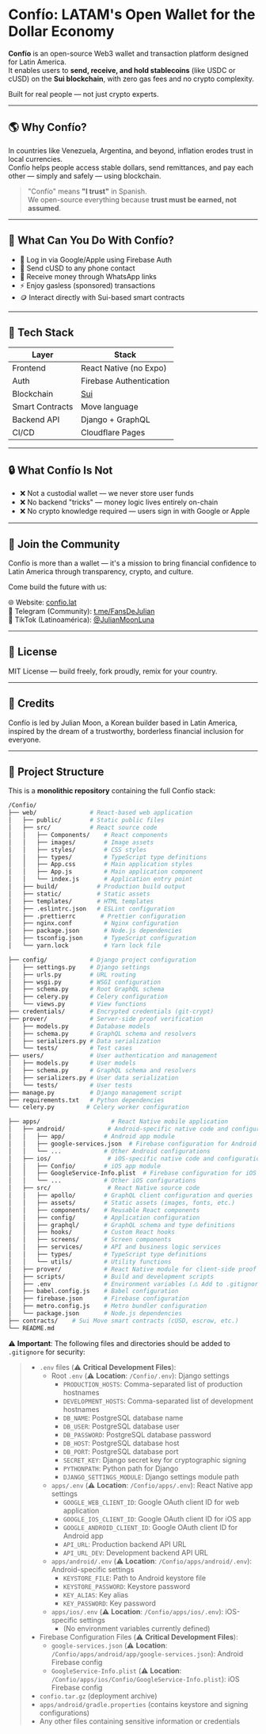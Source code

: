 # Confío: LATAM's Open Wallet for the Dollar Economy

**Confío** is an open-source Web3 wallet and transaction platform designed for Latin America.  
It enables users to **send, receive, and hold stablecoins** (like USDC or cUSD) on the **Sui blockchain**, with zero gas fees and no crypto complexity.

Built for real people — not just crypto experts.

---

## 🌎 Why Confío?

In countries like Venezuela, Argentina, and beyond, inflation erodes trust in local currencies.  
Confío helps people access stable dollars, send remittances, and pay each other — simply and safely — using blockchain.

> "Confío" means **"I trust"** in Spanish.  
> We open-source everything because **trust must be earned, not assumed**.

---

## 🚀 What Can You Do With Confío?

- 🔐 Log in via Google/Apple using Firebase Auth
- 💸 Send cUSD to any phone contact
- 📲 Receive money through WhatsApp links
- ⚡️ Enjoy gasless (sponsored) transactions
- 🪙 Interact directly with Sui-based smart contracts

---

## 🧱 Tech Stack

| Layer         | Stack                         |
|---------------|-------------------------------|
| Frontend      | React Native (no Expo)        |
| Auth          | Firebase Authentication       |
| Blockchain    | [Sui](https://sui.io)         |
| Smart Contracts | Move language               |
| Backend API   | Django + GraphQL              |
| CI/CD         | Cloudflare Pages              |

---

## 🔒 What Confío Is Not

- ❌ Not a custodial wallet — we never store user funds
- ❌ No backend "tricks" — money logic lives entirely on-chain
- ❌ No crypto knowledge required — users sign in with Google or Apple

---

## 💬 Join the Community

Confío is more than a wallet — it's a mission to bring financial confidence to Latin America through transparency, crypto, and culture.

Come build the future with us:

🌐 Website: [confio.lat](https://confio.lat)  
🔗 Telegram (Community): [t.me/FansDeJulian](https://t.me/FansDeJulian)  
📱 TikTok (Latinoamérica): [@JulianMoonLuna](https://tiktok.com/@JulianMoonLuna)

---

## 📜 License

MIT License — build freely, fork proudly, remix for your country.

---

## 🙏 Credits

Confío is led by Julian Moon,
a Korean builder based in Latin America, inspired by the dream of a trustworthy, borderless financial inclusion for everyone. 

---

## 🧠 Project Structure

This is a **monolithic repository** containing the full Confío stack:

```bash
/Confio/
├── web/               # React-based web application
│   ├── public/        # Static public files
│   ├── src/           # React source code
│   │   ├── Components/    # React components
│   │   ├── images/        # Image assets
│   │   ├── styles/        # CSS styles
│   │   ├── types/         # TypeScript type definitions
│   │   ├── App.css        # Main application styles
│   │   ├── App.js         # Main application component
│   │   └── index.js       # Application entry point
│   ├── build/           # Production build output
│   ├── static/          # Static assets
│   ├── templates/       # HTML templates
│   ├── .eslintrc.json   # ESLint configuration
│   ├── .prettierrc       # Prettier configuration
│   ├── nginx.conf         # Nginx configuration
│   ├── package.json       # Node.js dependencies
│   ├── tsconfig.json      # TypeScript configuration
│   └── yarn.lock          # Yarn lock file

├── config/            # Django project configuration
│   ├── settings.py    # Django settings
│   ├── urls.py        # URL routing
│   ├── wsgi.py        # WSGI configuration
│   ├── schema.py      # Root GraphQL schema
│   ├── celery.py      # Celery configuration
│   └── views.py       # View functions
├── credentials/       # Encrypted credentials (git-crypt)
├── prover/            # Server-side proof verification
│   ├── models.py      # Database models
│   ├── schema.py      # GraphQL schema and resolvers
│   ├── serializers.py # Data serialization
│   └── tests/         # Test cases
├── users/             # User authentication and management
│   ├── models.py      # User models
│   ├── schema.py      # GraphQL schema and resolvers
│   ├── serializers.py # User data serialization
│   └── tests/         # User tests
├── manage.py          # Django management script
├── requirements.txt   # Python dependencies
└── celery.py         # Celery worker configuration

├── apps/                    # React Native mobile application
│   ├── android/            # Android-specific native code and configurations
│   │   ├── app/           # Android app module
│   │   ├── google-services.json  # Firebase configuration for Android (⚠️ Add to .gitignore)
│   │   └── ...            # Other Android configurations
│   ├── ios/                # iOS-specific native code and configurations
│   │   ├── Confio/        # iOS app module
│   │   ├── GoogleService-Info.plist  # Firebase configuration for iOS (⚠️ Add to .gitignore)
│   │   └── ...            # Other iOS configurations
│   ├── src/                # React Native source code
│   │   ├── apollo/        # GraphQL client configuration and queries
│   │   ├── assets/        # Static assets (images, fonts, etc.)
│   │   ├── components/    # Reusable React components
│   │   ├── config/        # Application configuration
│   │   ├── graphql/       # GraphQL schema and type definitions
│   │   ├── hooks/         # Custom React hooks
│   │   ├── screens/       # Screen components
│   │   ├── services/      # API and business logic services
│   │   ├── types/         # TypeScript type definitions
│   │   └── utils/         # Utility functions
│   ├── prover/            # React Native module for client-side proof generation
│   ├── scripts/           # Build and development scripts
│   ├── .env               # Environment variables (⚠️ Add to .gitignore)
│   ├── babel.config.js    # Babel configuration
│   ├── firebase.json      # Firebase configuration
│   ├── metro.config.js    # Metro bundler configuration
│   └── package.json       # Node.js dependencies
├── contracts/    # Sui Move smart contracts (cUSD, escrow, etc.)
└── README.md
```

⚠️ **Important**: The following files and directories should be added to `.gitignore` for security:

> - `.env` files (⚠️ **Critical Development Files**):
>   - Root `.env` (⚠️ **Location**: `/Confio/.env`): Django settings
>     - `PRODUCTION_HOSTS`: Comma-separated list of production hostnames
>     - `DEVELOPMENT_HOSTS`: Comma-separated list of development hostnames
>     - `DB_NAME`: PostgreSQL database name
>     - `DB_USER`: PostgreSQL database user
>     - `DB_PASSWORD`: PostgreSQL database password
>     - `DB_HOST`: PostgreSQL database host
>     - `DB_PORT`: PostgreSQL database port
>     - `SECRET_KEY`: Django secret key for cryptographic signing
>     - `PYTHONPATH`: Python path for Django
>     - `DJANGO_SETTINGS_MODULE`: Django settings module path
>   - `apps/.env` (⚠️ **Location**: `/Confio/apps/.env`): React Native app settings
>     - `GOOGLE_WEB_CLIENT_ID`: Google OAuth client ID for web application
>     - `GOOGLE_IOS_CLIENT_ID`: Google OAuth client ID for iOS app
>     - `GOOGLE_ANDROID_CLIENT_ID`: Google OAuth client ID for Android app
>     - `API_URL`: Production backend API URL
>     - `API_URL_DEV`: Development backend API URL
>   - `apps/android/.env` (⚠️ **Location**: `/Confio/apps/android/.env`): Android-specific settings
>     - `KEYSTORE_FILE`: Path to Android keystore file
>     - `KEYSTORE_PASSWORD`: Keystore password
>     - `KEY_ALIAS`: Key alias
>     - `KEY_PASSWORD`: Key password
>   - `apps/ios/.env` (⚠️ **Location**: `/Confio/apps/ios/.env`): iOS-specific settings
>     - (No environment variables currently defined)
> - Firebase Configuration Files (⚠️ **Critical Development Files**):
>   - `google-services.json` (⚠️ **Location**: `/Confio/apps/android/app/google-services.json`): Android Firebase config
>   - `GoogleService-Info.plist` (⚠️ **Location**: `/Confio/apps/ios/Confio/GoogleService-Info.plist`): iOS Firebase config
> - `confio.tar.gz` (deployment archive)
> - `apps/android/gradle.properties` (contains keystore and signing configurations)
> - Any other files containing sensitive information or credentials